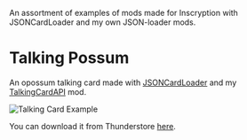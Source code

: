 An assortment of examples of mods made for Inscryption with JSONCardLoader and my own JSON-loader mods.

# Talking Possum
An opossum talking card made with [JSONCardLoader](https://github.com/MADH95/JSONLoader) and my [TalkingCardAPI](https://github.com/KBMackenzie/TalkingCardAPI) mod.

![Talking Card Example](https://i.imgur.com/QePllyT.gif)

You can download it from Thunderstore [here](https://inscryption.thunderstore.io/package/KellyBetty/Talking_Possum/).
